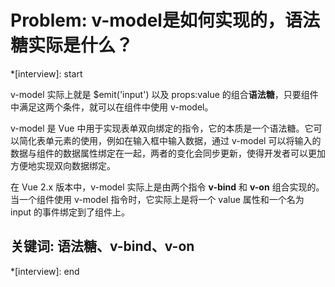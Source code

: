 # Problem: v-model是如何实现的，语法糖实际是什么？

*[interview]: start

v-model 实际上就是 $emit('input') 以及 props:value 的组合**语法糖**，只要组件中满足这两个条件，就可以在组件中使用 v-model。

v-model 是 Vue 中用于实现表单双向绑定的指令，它的本质是一个语法糖。它可以简化表单元素的使用，例如在输入框中输入数据，通过 v-model 可以将输入的数据与组件的数据属性绑定在一起，两者的变化会同步更新，使得开发者可以更加方便地实现双向数据绑定。

在 Vue 2.x 版本中，v-model 实际上是由两个指令 **v-bind** 和 **v-on** 组合实现的。当一个组件使用 v-model 指令时，它实际上是将一个 value 属性和一个名为 input 的事件绑定到了组件上。

## 关键词: 语法糖、v-bind、v-on
*[interview]: end
